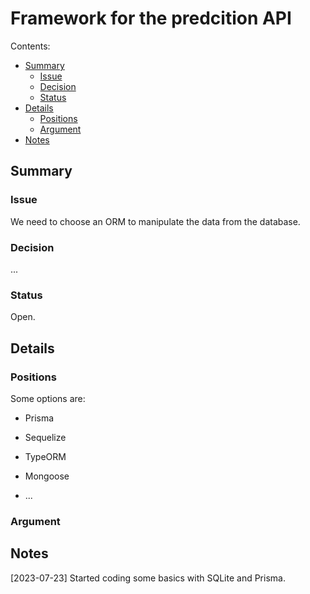 # Framework for the predcition API

Contents:

* [Summary](#summary)
  * [Issue](#issue)
  * [Decision](#decision)
  * [Status](#status)
* [Details](#details)
  * [Positions](#positions)
  * [Argument](#argument)
* [Notes](#notes)


## Summary


### Issue

We need to choose an ORM to manipulate the data from the database.


### Decision

...


### Status

Open. 

## Details

### Positions

Some options are:

  * Prisma

  * Sequelize

  * TypeORM

  * Mongoose

  * ...


### Argument



## Notes

[2023-07-23] Started coding some basics with SQLite and Prisma.